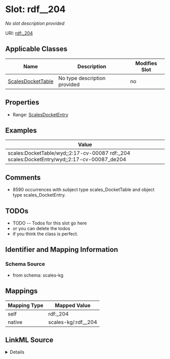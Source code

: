 

# Slot: rdf__204


_No slot description provided_





URI: [rdf:_204](http://www.w3.org/1999/02/22-rdf-syntax-ns#_204)



<!-- no inheritance hierarchy -->





## Applicable Classes

| Name | Description | Modifies Slot |
| --- | --- | --- |
| [ScalesDocketTable](../classes/ScalesDocketTable.md) | No type description provided |  no  |







## Properties

* Range: [ScalesDocketEntry](../classes/ScalesDocketEntry.md)






## Examples

| Value |
| --- |
| scales:DocketTable/wyd;;2:17-cv-00087 rdf:_204 scales:DocketEntry/wyd;;2:17-cv-00087_de204 |

## Comments

* 8590 occurrences with subject type scales_DocketTable and object type scales_DocketEntry.

## TODOs

* TODO -- Todos for this slot go here
* or you can delete the todos
* if you think the class is perfect.

## Identifier and Mapping Information







### Schema Source


* from schema: scales-kg




## Mappings

| Mapping Type | Mapped Value |
| ---  | ---  |
| self | rdf:_204 |
| native | scales-kg/:rdf__204 |




## LinkML Source

<details>
```yaml
name: rdf__204
description: No slot description provided
todos:
- TODO -- Todos for this slot go here
- or you can delete the todos
- if you think the class is perfect.
comments:
- 8590 occurrences with subject type scales_DocketTable and object type scales_DocketEntry.
examples:
- value: scales:DocketTable/wyd;;2:17-cv-00087 rdf:_204 scales:DocketEntry/wyd;;2:17-cv-00087_de204
from_schema: scales-kg
rank: 1000
slot_uri: rdf:_204
alias: rdf__204
domain_of:
- scales_DocketTable
range: scales_DocketEntry

```
</details>